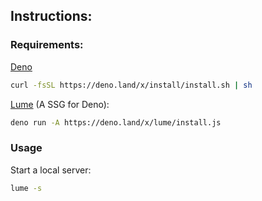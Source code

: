 ## Instructions:

### Requirements:

[Deno](https://deno.land/)

```bash
curl -fsSL https://deno.land/x/install/install.sh | sh
```

[Lume](https://lumeland.github.io/) (A SSG for Deno):

```bash
deno run -A https://deno.land/x/lume/install.js
```

### Usage

Start a local server:

```bash
lume -s
```
